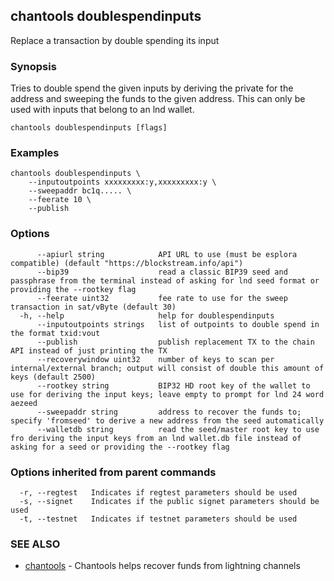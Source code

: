 ## chantools doublespendinputs

Replace a transaction by double spending its input

### Synopsis

Tries to double spend the given inputs by deriving the
private for the address and sweeping the funds to the given address. This can
only be used with inputs that belong to an lnd wallet.

```
chantools doublespendinputs [flags]
```

### Examples

```
chantools doublespendinputs \
	--inputoutpoints xxxxxxxxx:y,xxxxxxxxx:y \
	--sweepaddr bc1q..... \
	--feerate 10 \
	--publish
```

### Options

```
      --apiurl string            API URL to use (must be esplora compatible) (default "https://blockstream.info/api")
      --bip39                    read a classic BIP39 seed and passphrase from the terminal instead of asking for lnd seed format or providing the --rootkey flag
      --feerate uint32           fee rate to use for the sweep transaction in sat/vByte (default 30)
  -h, --help                     help for doublespendinputs
      --inputoutpoints strings   list of outpoints to double spend in the format txid:vout
      --publish                  publish replacement TX to the chain API instead of just printing the TX
      --recoverywindow uint32    number of keys to scan per internal/external branch; output will consist of double this amount of keys (default 2500)
      --rootkey string           BIP32 HD root key of the wallet to use for deriving the input keys; leave empty to prompt for lnd 24 word aezeed
      --sweepaddr string         address to recover the funds to; specify 'fromseed' to derive a new address from the seed automatically
      --walletdb string          read the seed/master root key to use fro deriving the input keys from an lnd wallet.db file instead of asking for a seed or providing the --rootkey flag
```

### Options inherited from parent commands

```
  -r, --regtest   Indicates if regtest parameters should be used
  -s, --signet    Indicates if the public signet parameters should be used
  -t, --testnet   Indicates if testnet parameters should be used
```

### SEE ALSO

* [chantools](chantools.md)	 - Chantools helps recover funds from lightning channels

